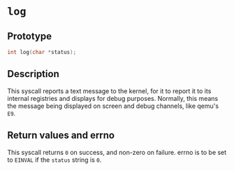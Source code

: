 # `log`

## Prototype

```c
int log(char *status);
```

## Description

This syscall reports a text message to the kernel, for it to report it to
its internal registries and displays for debug purposes. Normally, this means
the message being displayed on screen and debug channels, like qemu's `E9`.

## Return values and errno

This syscall returns `0` on success, and non-zero on failure.
errno is to be set to `EINVAL` if the `status` string is `0`.

